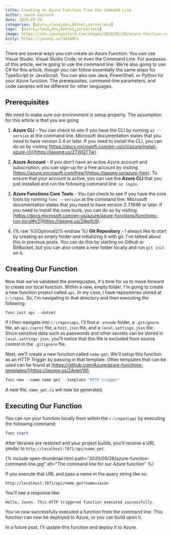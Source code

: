 ```yaml
---
title: Creating an Azure Function from the Command Line
author: Jason Gaylord
date: 2020-05-28
categories: [azure,cloud,dev,dotnet,serverless]
tags:  [azure,cloud,dev,dotnet,serverless]
image: https://cdn.jasongaylord.com/images/2020/05/28/azure-function-command-line.jpg
bitly: https://jasong.us/3eCA0Fv
---
```


There are several ways you can create an Azure Function. You can use Visual Studio, Visual Studio Code, or even the Command Line. For purposes of this article, we're going to use the command line. We're also going to use C# for this article, though you can follow essentially the same steps for TypeScript or JavaScript. You can also use Java, PowerShell, or Python for your Azure function. The prerequisites, command-line parameters, and code samples will be different for other languages.

## Prerequisites
We need to make sure our environment is setup properly. The assumption for this article is that you are going 

1. **Azure CLI** - You can check to see if you have the CLI by running `az --version` at the command line. Microsoft documentation states that you need to have version 2.4 or later. If you need to install the CLI, you can do so by visiting [https://docs.microsoft.com/en-us/cli/azure/install-azure-cli](https://jasong.us/2TWQTTw).

2. **Azure Account** - If you don't have an active Azure account and subscription, you can sign-up for a free account by visiting [https://azure.microsoft.com/free/](https://jasong.us/azure-free). To ensure that your account is active, you can use the **Azure CLI** that you just installed and run the following command line: `az login`.

3. **Azure Functions Core Tools** - You can check to see if you have the core tools by running `func --version` at the command line. Microsoft documentation states that you need to have version 2.7.1846 or later. If you need to install the core tools, you can do so by visiting [https://docs.microsoft.com/en-us/azure/azure-functions/functions-run-local#v2](https://jasong.us/2Awifc9).

4. {% raw %}[Optional]{% endraw %} **Git Repository** - I always like to start by creating an empty folder and initializing it with git. I've talked about this in previous posts. You can do this by starting on Github or BitBucket, but you can also create a new folder locally and run `git init` on it.

## Creating Our Function
Now that we've validated the prerequisites, it's time for us to move forward to create our local function. Within a new, empty folder, I'm going to create a new function project called `api`. In my case, I have repositories stored at `c:\repos`. So, I'm navigating to that directory and then executing the following:

```powershell
func init api --dotnet
```

If I then navigate into `c:\repos\api`, I'll find a `.vscode` folder, a `.gitignore` file, an `api.csproj` file, a `host.json` file, and a `local.settings.json` file. Since sensitive data such as passwords and other secrets can be stored in `local.settings.json`, you'll notice that this file is excluded from source control in the `.gitignore` file.

Next, we'll create a new function called `name-get`. We'll setup this function as an HTTP Trigger by passing in that template. Other templates that can be used can be found at [https://github.com/Azure/azure-functions-templates/](https://jasong.us/2AvieVW). 

```powershell
func new --name name-get --template "HTTP trigger"
```

A new file, `name_get.cs` will now be generated.

## Executing Our Function
You can run your function locally from within the `c:\repos\api` by executing the following command:

```powershell
func start
```

After libraries are restored and your project builds, you'll receive a URL similar to `http://localhost:7071/api/name_get`. 

{% include open-thumbnail.html path="2020/05/28/azure-function-command-line.jpg" alt="The command line for our Azure function" %}

If you execute that URL and pass a name in the query string like so:

```
http://localhost:7071/api/name_get?name=Jason
```

You'll see a response like:

```
Hello, Jason. This HTTP triggered function executed successfully.
```

You've now successfully executed a function from the command line. This function can now be deployed to Azure, or you can build upon it.

In a future post, I'll update this function and deploy it to Azure.